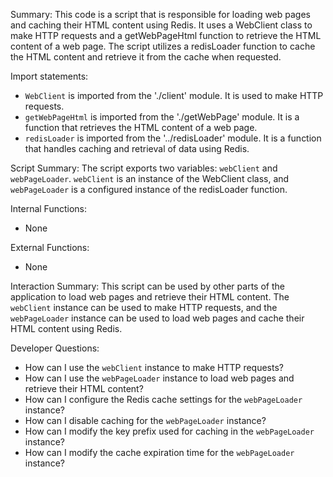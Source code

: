 Summary:
This code is a script that is responsible for loading web pages and caching their HTML content using Redis. It uses a WebClient class to make HTTP requests and a getWebPageHtml function to retrieve the HTML content of a web page. The script utilizes a redisLoader function to cache the HTML content and retrieve it from the cache when requested.

Import statements:
- `WebClient` is imported from the './client' module. It is used to make HTTP requests.
- `getWebPageHtml` is imported from the './getWebPage' module. It is a function that retrieves the HTML content of a web page.
- `redisLoader` is imported from the '../redisLoader' module. It is a function that handles caching and retrieval of data using Redis.

Script Summary:
The script exports two variables: `webClient` and `webPageLoader`. `webClient` is an instance of the WebClient class, and `webPageLoader` is a configured instance of the redisLoader function.

Internal Functions:
- None

External Functions:
- None

Interaction Summary:
This script can be used by other parts of the application to load web pages and retrieve their HTML content. The `webClient` instance can be used to make HTTP requests, and the `webPageLoader` instance can be used to load web pages and cache their HTML content using Redis.

Developer Questions:
- How can I use the `webClient` instance to make HTTP requests?
- How can I use the `webPageLoader` instance to load web pages and retrieve their HTML content?
- How can I configure the Redis cache settings for the `webPageLoader` instance?
- How can I disable caching for the `webPageLoader` instance?
- How can I modify the key prefix used for caching in the `webPageLoader` instance?
- How can I modify the cache expiration time for the `webPageLoader` instance?